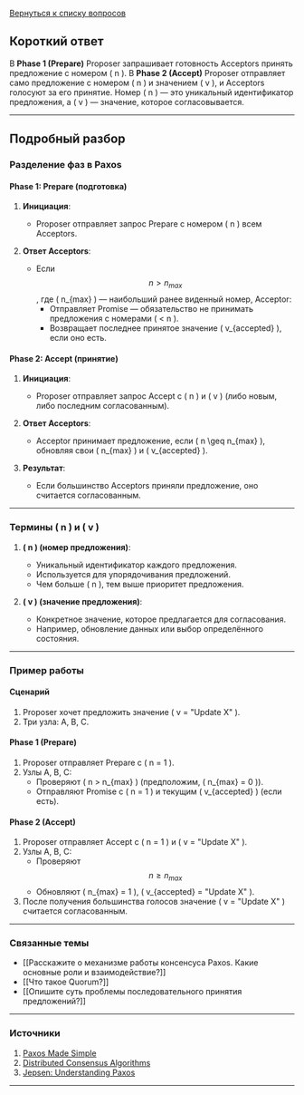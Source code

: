 [Вернуться к списку вопросов](3.%20Список%20вопросов)
## Короткий ответ

В **Phase 1 (Prepare)** Proposer запрашивает готовность Acceptors принять предложение с номером \( n \). В **Phase 2 (Accept)** Proposer отправляет само предложение с номером \( n \) и значением \( v \), и Acceptors голосуют за его принятие. Номер \( n \) — это уникальный идентификатор предложения, а \( v \) — значение, которое согласовывается.

---

## Подробный разбор

### Разделение фаз в Paxos

#### Phase 1: Prepare (подготовка)

1. **Инициация**:
   - Proposer отправляет запрос Prepare с номером \( n \) всем Acceptors.

2. **Ответ Acceptors**:
   - Если $$ n > n_{max} $$, где \( n_{max} \) — наибольший ранее виденный номер, Acceptor:
     - Отправляет Promise — обязательство не принимать предложения с номерами \( < n \).
     - Возвращает последнее принятое значение \( v_{accepted} \), если оно есть.

#### Phase 2: Accept (принятие)

1. **Инициация**:
   - Proposer отправляет запрос Accept с \( n \) и \( v \) (либо новым, либо последним согласованным).

2. **Ответ Acceptors**:
   - Acceptor принимает предложение, если \( n \geq n_{max} \), обновляя свои \( n_{max} \) и \( v_{accepted} \).

3. **Результат**:
   - Если большинство Acceptors приняли предложение, оно считается согласованным.

---

### Термины \( n \) и \( v \)

1. **\( n \) (номер предложения)**:
   - Уникальный идентификатор каждого предложения.
   - Используется для упорядочивания предложений.
   - Чем больше \( n \), тем выше приоритет предложения.

2. **\( v \) (значение предложения)**:
   - Конкретное значение, которое предлагается для согласования.
   - Например, обновление данных или выбор определённого состояния.

---

### Пример работы

#### Сценарий

1. Proposer хочет предложить значение \( v = "Update X" \).
2. Три узла: A, B, C.

#### Phase 1 (Prepare)

1. Proposer отправляет Prepare с \( n = 1 \).
2. Узлы A, B, C:
   - Проверяют \( n > n_{max} \) (предположим, \( n_{max} = 0 \)).
   - Отправляют Promise с \( n = 1 \) и текущим \( v_{accepted} \) (если есть).

#### Phase 2 (Accept)

1. Proposer отправляет Accept с \( n = 1 \) и \( v = "Update X" \).
2. Узлы A, B, C:
   - Проверяют $$ n \geq n_{max} $$
   - Обновляют \( n_{max} = 1 \), \( v_{accepted} = "Update X" \).
3. После получения большинства голосов значение \( v = "Update X" \) считается согласованным.

---

### Связанные темы

- [[Расскажите о механизме работы консенсуса Paxos. Какие основные роли и взаимодействие?]]
- [[Что такое Quorum?]]
- [[Опишите суть проблемы последовательного принятия предложений?]]

---

### Источники

1. [Paxos Made Simple](https://lamport.azurewebsites.net/pubs/paxos-simple.pdf)
2. [Distributed Consensus Algorithms](https://distributed-systems.net)
3. [Jepsen: Understanding Paxos](https://jepsen.io/)

---